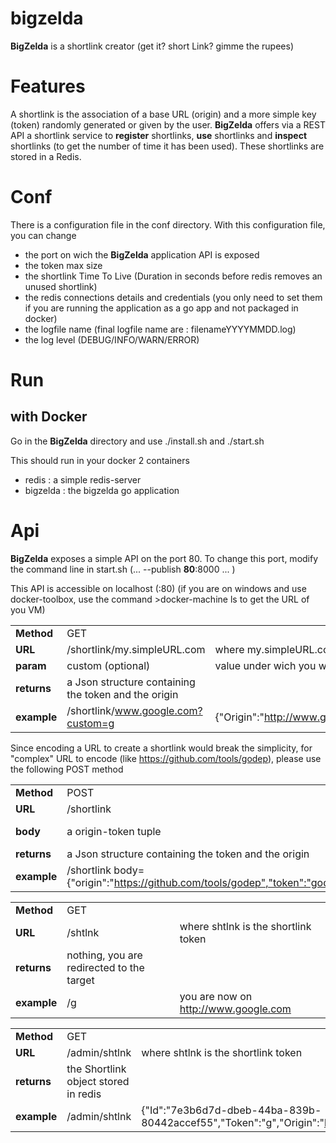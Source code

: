 # bigzelda
__BigZelda__ is a shortlink creator (get it? short Link? gimme the rupees)

# Features
A shortlink is the association of a base URL (origin) and a more simple key (token) randomly generated or given by the user.
__BigZelda__ offers via a REST API a shortlink service to __register__ shortlinks, __use__ shortlinks and __inspect__ shortlinks (to get the number of time it has been used).
These shortlinks are stored in a Redis. 

# Conf
There is a configuration file in the conf directory.
With this configuration file, you can change
- the port on wich the __BigZelda__ application API is exposed
- the token max size 
- the shortlink Time To Live (Duration in seconds before redis removes an unused shortlink)
- the redis connections details and credentials (you only need to set them if you are running the application as a go app and not packaged in docker)
- the logfile name 	(final logfile name are : filenameYYYYMMDD.log)
- the log level 	(DEBUG/INFO/WARN/ERROR)

# Run

## with Docker
Go in the __BigZelda__ directory and use
./install.sh
and
./start.sh

This should run in your docker 2 containers
- redis 		: 	a simple redis-server
- bigzelda		: 	the bigzelda go application


# Api
__BigZelda__ exposes a simple API on the port 80. To change this port, modify the command line in start.sh (... --publish __80__:8000 ... )

This API is accessible on localhost (:80) (if you are on windows and use docker-toolbox, use the command >docker-machine ls to get the URL of you VM)

| | | |
| ------------- | ------------- | ------------- |
| __Method__		| GET 									|																	|
| __URL__  			| /shortlink/my.simpleURL.com 			| where	my.simpleURL.com is the URL you want to get a shortlink for	|
| __param__  		| custom  (optional) 					| value under wich you want to save this URL 						|
| __returns__  		| a Json structure containing the token and the origin	|																	|
| __example__  		| /shortlink/www.google.com?custom=g  	| {"Origin":"http://www.google.com","Shortlinkken":"http://localhost/g"}				 |

Since encoding a URL to create a shortlink would break the simplicity, for "complex" URL to encode (like https://github.com/tools/godep), please use the following POST method 

| | | |
| ------------- | ------------- | ------------- |
| __Method__		| POST 									|																	|
| __URL__  			| /shortlink				 			|  																	|
| __body__  		| a origin-token tuple  				| where origin is the target of the link and token the value under wich you want to save this URL |
| __returns__  		| a Json structure containing the token and the origin	|																	|
| __example__  		| /shortlink  body={"origin":"https://github.com/tools/godep","token":"godep"}| {"Origin":"https://github.com/tools/godepII","Shortlink":"http://localhost/godep"} |

| | | |
| ------------- | ------------- | ------------- |
| __Method__		| GET 										|											|
| __URL__  			| /shtlnk 									| where	shtlnk is the shortlink token		|
| __returns__  		| nothing, you are redirected to the target	|											|
| __example__  		| /g 										| you are now on  	http://www.google.com	|

| | | |
| ------------- | ------------- | ------------- |
| __Method__		| GET 										|											|
| __URL__  			| /admin/shtlnk 							| where	shtlnk is the shortlink token		|
| __returns__  		| the Shortlink object stored in redis		|											|
| __example__  		| /admin/shtlnk								| {"Id":"7e3b6d7d-dbeb-44ba-839b-80442accef55","Token":"g","Origin":"http://www.google.com","CreationTs":1447263537,"Count":1}	|

